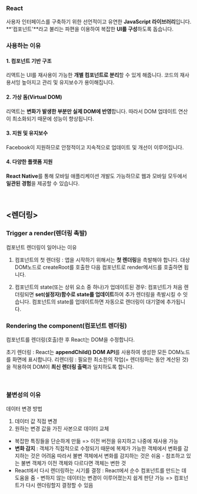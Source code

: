 ### React

사용자 인터페이스를 구축하기 위한 선언적이고 유연한 **JavaScript 라이브러리**입니다. **'컴포넌트'**라고 불리는 파편을 이용하여 복잡한 **UI를 구성**하도록 돕습니다.

### 사용하는 이유

#### 1. 컴포넌트 기반 구조

리액트는 UI를 재사용이 가능한 **개별 컴포넌트로 분리**할 수 있게 해줍니다. 코드의 재사용서잉 높아지고 관리 및 유지보수가 용이해집니다.

#### 2. 가상 돔(Virtual DOM)

리액트는 **변화가 발생한 부분만 실제 DOM에 반영**합니다. 따라서 DOM 업데이트 연산이 최소화되기 때문에 성능이 향상됩니다.

#### 3. 지원 및 유지보수

Facebook이 지원하므로 안정적이고 지속적으로 업데이트 및 개선이 이루어집니다.

#### 4. 다양한 플랫폼 지원

**React Native**를 통해 모바일 애플리케이션 개발도 가능하므로 웹과 모바일 모두에서 **일관된 경험**을 제공할 수 있습니다.

<br/>

## <렌더링>

### Trigger a render(렌더링 촉발)

컴포넌트 렌더링이 일어나는 이유

1. 컴포넌트의 첫 렌더링 : 앱을 시작하기 위해서는 **첫 렌더링**을 촉발해야 합니다. 대상 DOM노드로 createRoot를 호출한 다음 컴포넌트로 render메서드를 호출하면 됩니다.

2. 컴포넌트의 state(또는 상위 요소 중 하나)가 업데이트된 경우: 컴포넌트가 처음 렌더링되면 **set(설정자)함수로 state를 업데이트**하여 추가 렌더링을 촉발시킬 수 잇습니다. 컴포넌트의 state를 업데이트하면 자동으로 렌더링이 대기열에 추가됩니다.

### Rendering the component(컴포넌트 렌더링)

컴포넌트를 렌더링(호출)한 후 React는 DOM을 수정합니다.

초기 렌더링 : React는 **appendChild() DOM API**를 사용하여 생성한 모든 DOM노드를 화면에 표시합니다.
리렌더링 : 필요한 최소한의 작업(= 렌더링하는 동안 계산된 것)을 적용하여 DOM이 **최신 렌더링 출력**과 일치하도록 합니다.

<br/>

### 불변성의 이유

데이터 변경 방법

1. 데이터 값 직접 변경
2. 원하는 변경 값을 가진 사본으로 데이터 교체

- 복잡한 특징들을 단순하게 만듦 => 이전 버전을 유지하고 나중에 재사용 가능
- **변화 감지** : 객체가 직접적으로 수정되기 때문에 복제가 가능한 객체에서 변화를 감지하는 것은 어려움
  따라서 불변 객체에서 변화를 감지하는 것은 쉬움 - 참조하고 있는 불변 객체가 이전 객체와 다르다면 객체는 변한 것
- React에서 다시 렌더링하는 시기를 결정 : React에서 순수 컴포넌트를 만드는 데 도움을 줌 - 변하지 않는 데이터는 변경이 이루어졌는지 쉽게 판단 가능 => 컴포넌트가 다시 렌더링할지 결정할 수 있음
